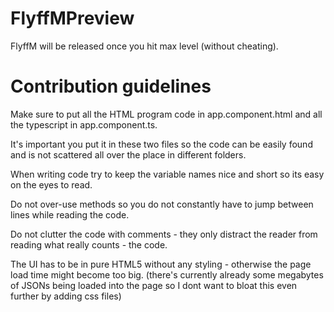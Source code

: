 # FlyffMPreview

FlyffM will be released once you hit max level (without cheating).

# Contribution guidelines

Make sure to put all the HTML program code in app.component.html and all the 
typescript in app.component.ts.

It's important you put it in these two files so the code can be easily found and is not scattered all over the place in different folders.

When writing code try to keep the variable names nice and short so its easy on the eyes to read.

Do not over-use methods so you do not constantly have to jump between lines while reading the code.

Do not clutter the code with comments - they only distract the reader from reading what really counts - the code.

The UI has to be in pure HTML5 without any styling - otherwise the page load time might become too big. (there's currently already some megabytes of JSONs being loaded into the page so I dont want to bloat this even further by adding css files)
